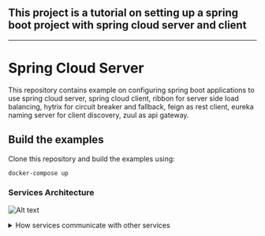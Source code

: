 ## This project is a tutorial on setting up a spring boot project with spring cloud server and client

---
# Spring Cloud Server

This repository contains example on configuring spring boot applications to use
spring cloud server, spring cloud client, ribbon for server side load balancing,
hytrix for circuit breaker and fallback, feign as rest client, eureka naming server
for client discovery, zuul as api gateway.

## Build the examples

Clone this repository and build the examples using:

```
docker-compose up
```

### Services Architecture

![Alt text](https://g.gravizo.com/source/custom_image?https%3A%2F%2Fraw.githubusercontent.com%2Fjeevan1133%2FSpring-Cloud-Config%2Fmaster%2FREADME.md)
<details>
<summary>How services communicate with other services</summary>
custom_image
  digraph architecture {
    start -> User
    rankdir = TB;
    node[shape=component]
    Ribbon[shape=underline]
    {rank=same; User, ZuulServer}
    {rank=same; CurrencyExchangeService1, CurrencyExchangeService2, CurrencyExchangeService3};
    {rank=same; Ribbon, EurekaNamingServer };
    {rank=same; CurrencyCalculationService, CurrencyExchangeService, LimitsService};
    User -> ZuulServer
    ZuulServer -> EurekaNamingServer
    Ribbon -> CurrencyExchangeService1
    Ribbon -> CurrencyExchangeService2
    Ribbon -> CurrencyExchangeService3
    CurrencyCalculationService -> Ribbon
    Ribbon -> EurekaNamingServer
    CurrencyExchangeService -> EurekaNamingServer;
    CurrencyCalculationService -> EurekaNamingServer;
    LimitsService -> EurekaNamingServer
    LimitsService -> SpringCloudConfigServer
    SpringCloudConfigServer -> Git
    SpringCloudConfigServer -> EurekaNamingServer
    CurrencyExchangeService -> DB
    CurrencyExchangeService -> LimitsService
    User [shape=Mdiamond];
    start[shape=Mdiamond];
  }
  custom_image
  </details>
